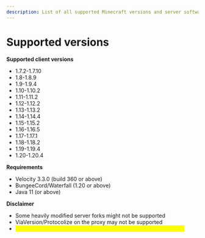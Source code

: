 ```yaml
---
description: List of all supported Minecraft versions and server software
---
```


# Supported versions

**Supported client versions**

* 1.7.2-1.7.10
* 1.8-1.8.9
* 1.9-1.9.4
* 1.10-1.10.2
* 1.11-1.11.2
* 1.12-1.12.2
* 1.13-1.13.2
* 1.14-1.14.4
* 1.15-1.15.2
* 1.16-1.16.5
* 1.17-1.17.1
* 1.18-1.18.2
* 1.19-1.19.4
* 1.20-1.20.4

**Requirements**

* Velocity 3.3.0 (build 360 or above)
* BungeeCord/Waterfall (1.20 or above)
* Java 11 (or above)

**Disclaimer**

* Some heavily modified server forks might not be supported
* ViaVersion/Protocolize on the proxy may not be supported
* <mark style="color:yellow;">Bukkit is currently not supported but will be supported in the future</mark>
